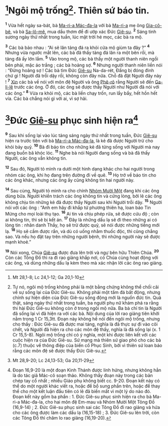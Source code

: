 # [^1@-74f6e8ee-d82d-4ec7-8871-d20aa3a90e61]Ngôi mộ trống[^1-74f6e8ee-d82d-4ec7-8871-d20aa3a90e61]. Thiên sứ báo tin.
<sup><b>1</b></sup> Vừa hết ngày sa-bát, bà [Ma-ri-a Mác-đa-la]() với bà [Ma-ri-a]() mẹ ông [Gia-cô-bê](), và bà [Sa-lô-mê](), mua dầu thơm để đi ướp xác Đức [Giê-su](). <sup><b>2</b></sup> Sáng tinh sương ngày thứ nhất trong tuần, lúc mặt trời hé mọc, các bà ra mộ.

<sup><b>3</b></sup> Các bà bảo nhau : “Ai sẽ lăn tảng đá ra khỏi cửa mộ giùm ta đây ?” <sup><b>4</b></sup> Nhưng vừa ngước mắt lên, các bà đã thấy tảng đá lăn ra một bên rồi, mà tảng đá ấy lớn lắm. <sup><b>5</b></sup> Vào trong mộ, các bà thấy một người thanh niên ngồi bên phải, mặc áo trắng ; các bà hoảng sợ. <sup><b>6</b></sup> Nhưng người thanh niên liền nói : “Đừng hoảng sợ ! Các bà tìm Đức [Giê-su]() Na-da-rét, Đấng bị đóng đinh chứ gì ! Người đã trỗi dậy rồi, không còn đây nữa. Chỗ đã đặt Người đây này ! <sup><b>7</b></sup> [Xin]() các bà về nói với môn đệ Người và ông [Phê-rô]() rằng Người sẽ đến [Ga-li-lê]() trước các ông. Ở đó, các ông sẽ được thấy Người như Người đã nói với các ông.” <sup><b>8</b></sup> Vừa ra khỏi mộ, các bà liền chạy trốn, run lẩy bẩy, hết hồn hết vía. Các bà chẳng nói gì với ai, vì sợ hãi.

# [^2@-74f6e8ee-d82d-4ec7-8871-d20aa3a90e61]Đức [Giê-su]() phục sinh hiện ra[^2-74f6e8ee-d82d-4ec7-8871-d20aa3a90e61]
<sup><b>9</b></sup> Sau khi sống lại vào lúc tảng sáng ngày thứ nhất trong tuần, Đức [Giê-su]() hiện ra trước tiên với bà [Ma-ri-a Mác-đa-la](), là kẻ đã được Người trừ cho khỏi bảy quỷ. <sup><b>10</b></sup> Bà đi báo tin cho những kẻ đã từng sống với Người mà nay đang buồn bã khóc lóc. <sup><b>11</b></sup> Nghe bà nói Người đang sống và bà đã thấy Người, các ông vẫn không tin.

<sup><b>12</b></sup> Sau đó, Người tỏ mình ra dưới một hình dạng khác cho hai người trong nhóm các ông, khi họ đang trên đường đi về quê. <sup><b>13</b></sup> Họ trở về báo tin cho các ông khác, nhưng các ông ấy cũng không tin hai người này.

<sup><b>14</b></sup> Sau cùng, Người tỏ mình ra cho chính [Nhóm Mười Một]() đang khi các ông dùng bữa. Người khiển trách các ông không tin và cứng lòng, bởi lẽ các ông không chịu tin những kẻ đã được thấy Người sau khi Người trỗi dậy. <sup><b>15</b></sup> Người nói với các ông : “Anh em hãy đi khắp tứ phương thiên hạ, loan báo Tin Mừng cho mọi loài thụ tạo. <sup><b>16</b></sup> Ai tin và chịu phép rửa, sẽ được cứu độ ; còn ai không tin, thì sẽ bị kết án. <sup><b>17</b></sup> Đây là những dấu lạ sẽ đi theo những ai có lòng tin : nhân danh Thầy, họ sẽ trừ được quỷ, sẽ nói được những tiếng mới lạ. <sup><b>18</b></sup> Họ sẽ cầm được rắn, và dù có uống nhằm thuốc độc, thì cũng chẳng sao. Và nếu họ đặt tay trên những người bệnh, thì những người này sẽ được mạnh khoẻ.”

<sup><b>19</b></sup> Nói xong, Chúa [Giê-su]() được đưa lên trời và ngự bên hữu Thiên Chúa. <sup><b>20</b></sup> Còn các Tông Đồ thì ra đi rao giảng khắp nơi, có Chúa cùng hoạt động với các ông, và dùng những dấu lạ kèm theo mà xác nhận lời các ông rao giảng.

[^1-74f6e8ee-d82d-4ec7-8871-d20aa3a90e61]: Tự nó, ngôi mộ trống không phải là một bằng chứng không thể chối cãi về sự sống lại của Đức Giê-su. Không phải một tấm đá bất động, nhưng chính sự hiện diện của Đức Giê-su sống động mới là nguồn đức tin. Quả thật, sáng ngày thứ nhất trong tuần, ba người phụ nữ khám phá ra rằng thi hài Đức Giê-su không còn ở trong ngôi mộ nữa. Ba bà chỉ tin là Người đã sống lại vì đã hiện ra với các bà. Nội dung của lời rao giảng tiên khởi nằm trong 1 Cr 15,3tt. Đoạn này không hề nói đến ngôi mộ trống, nhưng cho thấy : Đức Giê-su đã được mai táng, nghĩa là đã thực sự đi vào cõi chết, và Người đã hiện ra cho các môn đệ thấy, nghĩa là đã sống lại (x. 1 Cr 15,5-8). Ngôi mộ trống chỉ có ý nghĩa, một khi được liên kết với các cuộc hiện ra của Đức Giê-su. Sứ mạng mà thiên sứ giao phó cho các bà (c.7) thuộc về thông điệp của biến cố Phục Sinh, bởi vì thiên sứ loan báo rằng các môn đệ sẽ được thấy Đức Giê-su.
[^2-74f6e8ee-d82d-4ec7-8871-d20aa3a90e61]: Đoạn 16,9-20 là một đoạn Kinh Thánh được linh hứng, nhưng không hẳn là do tác giả Mác-cô soạn thảo. Không thấy đoạn này trong các bản chép tay cổ nhất ; nhiều Giáo phụ không biết cc. 9-20. Đoạn kết này có thể do một người khác viết ra, hoặc để bổ sung phần trên, hoặc để thay thế cho một kết luận đầu tiên có lẽ đã biến mất vì một lý do nào đó. Đoạn kết này gồm ba phần : 1. Đức Giê-su phục sinh hiện ra cho bà Ma-ri-a Mác-đa-la, cho hai môn đệ Em-mau và Nhóm Mười Một Tông Đồ (16,9-14) ; 2. Đức Giê-su phục sinh sai các Tông Đồ đi rao giảng và hứa cho các ông được làm các dấu lạ (16,15-18) ; 3. Đức Giê-su lên trời, còn các Tông Đồ thì chăm lo rao giảng (16,19-20).
[^1@-74f6e8ee-d82d-4ec7-8871-d20aa3a90e61]: Mt 28,1-8; Lc 24,1-12; Ga 20,1-10
[^2@-74f6e8ee-d82d-4ec7-8871-d20aa3a90e61]: Mt 28,9-20; Lc 24,13-53; Ga 20,11-29